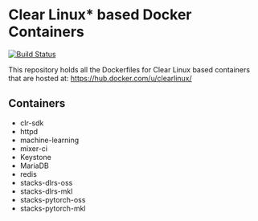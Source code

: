 Clear Linux* based Docker Containers
====================================
[![Build Status](https://travis-ci.org/clearlinux/dockerfiles.svg?branch=master)](https://travis-ci.org/clearlinux/dockerfiles)

This repository holds all the Dockerfiles for Clear Linux based containers that are hosted at:
https://hub.docker.com/u/clearlinux/

Containers
----------
- clr-sdk
- httpd
- machine-learning
- mixer-ci
- Keystone
- MariaDB
- redis
- stacks-dlrs-oss
- stacks-dlrs-mkl
- stacks-pytorch-oss
- stacks-pytorch-mkl
